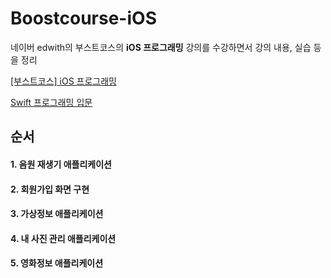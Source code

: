 # Boostcourse-iOS
네이버 edwith의 부스트코스의 **iOS 프로그래밍** 강의를 수강하면서 강의 내용, 실습 등을 정리

[[부스트코스] iOS 프로그래밍](https://www.edwith.org/boostcourse-ios/)

[Swift 프로그래밍 입문](https://www.edwith.org/boostcamp_ios)



## 순서

#### 1. 음원 재생기 애플리케이션

#### 2. 회원가입 화면 구현

#### 3. 가상정보 애플리케이션

#### 4. 내 사진 관리 애플리케이션

#### 5. 영화정보 애플리케이션

